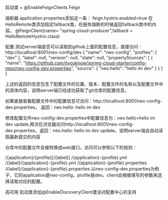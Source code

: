 启动类  +  @EnableFeignClients   Feign

熔断器  application.properties添加这一条：   feign.hystrix.enabled=true
     在HelloRemote类添加指定fallback类，在服务熔断的时候返回fallback类中的内容。
     @FeignClient(name= "spring-cloud-producer",fallback = HelloRemoteHystrix.class)


配置
  测试server端是否可以读取到github上面的配置信息，直接访问：http://localhost:8001/neo-config/dev
   {
       "name": "neo-config",
       "profiles": [
           "dev"
       ],
       "label": null,
       "version": null,
       "state": null,
       "propertySources": [
           {
               "name": "https://github.com/ityouknow/spring-cloud-starter/config-repo/neo-config-dev.properties",
               "source": {
                   "neo.hello": "hello im dev"
               }
           }
       ]
   }

   上述的返回的信息包含了配置文件的位置、版本、配置文件的名称以及配置文件中的具体内容，说明server端已经成功获取了git仓库的配置信息。

   如果直接查看配置文件中的配置信息可访问：http://localhost:8001/neo-config-dev.properties，
   返回：neo.hello: hello im dev

   修改配置文件neo-config-dev.properties中配置信息为：neo.hello=hello im dev update,再次在浏览器访问http://localhost:8001/neo-config-dev.properties，返回：neo.hello: hello im dev update。说明server端会自动读取最新提交的内容

   仓库中的配置文件会被转换成web接口，访问可以参照以下的规则：

   /{application}/{profile}[/{label}]
   /{application}-{profile}.yml
   /{label}/{application}-{profile}.yml
   /{application}-{profile}.properties
   /{label}/{application}-{profile}.properties
   以neo-config-dev.properties为例子，它的application是neo-config，profile是dev。client会根据填写的参数来选择读取对应的配置。


高可用
  启动类添加@EnableDiscoveryClient激活对配置中心的支持











